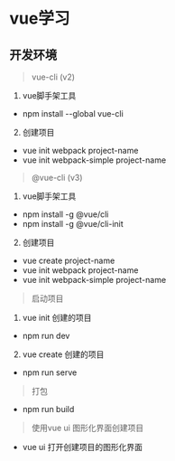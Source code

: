 # vue学习
## 开发环境
> vue-cli (v2)
1. vue脚手架工具
- npm install --global vue-cli
2. 创建项目
- vue init webpack project-name
- vue init webpack-simple project-name

> @vue-cli (v3)
1. vue脚手架工具
- npm install -g @vue/cli
- npm install -g @vue/cli-init
2. 创建项目
- vue create project-name
- vue init webpack project-name
- vue init webpack-simple project-name

> 启动项目
1. vue init 创建的项目
- npm run dev
2. vue create 创建的项目
- npm run serve

> 打包
- npm run build

> 使用vue ui 图形化界面创建项目
- vue ui 打开创建项目的图形化界面